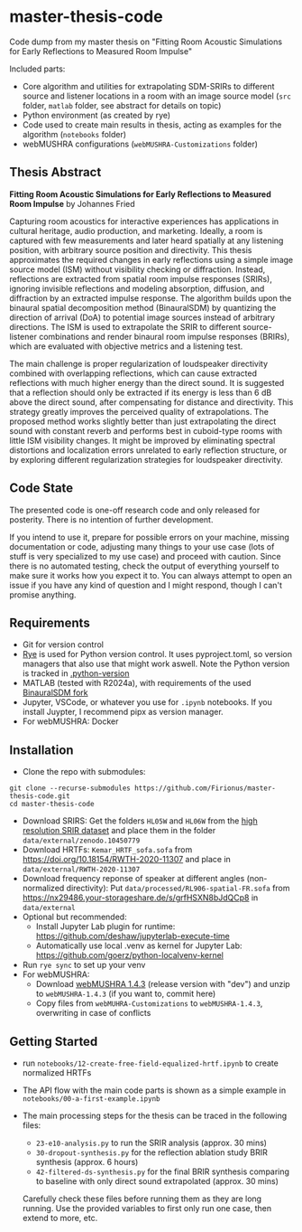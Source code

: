 # master-thesis-code
Code dump from my master thesis on "Fitting Room Acoustic Simulations for Early Reflections to Measured Room Impulse"

Included parts:
- Core algorithm and utilities for extrapolating SDM-SRIRs to different source and listener locations in a room with an image source model (`src` folder, `matlab` folder, see abstract for details on topic)
- Python environment (as created by rye)
- Code used to create main results in thesis, acting as examples for the algorithm (`notebooks` folder)
- webMUSHRA configurations (`webMUSHRA-Customizations` folder)


## Thesis Abstract

**Fitting Room Acoustic Simulations for Early Reflections to Measured Room Impulse** by Johannes Fried

Capturing room acoustics for interactive experiences has applications in cultural heritage, audio production, and marketing. Ideally, a room is captured with few measurements and later heard spatially at any listening position, with arbitrary source position and directivity. This thesis approximates the required changes in early reflections using a simple image source model (ISM) without visibility checking or diffraction. Instead, reflections are extracted from spatial room impulse responses (SRIRs), ignoring invisible reflections and modeling absorption, diffusion, and diffraction by an extracted impulse response. The algorithm builds upon the binaural spatial decomposition method (BinauralSDM) by quantizing the direction of arrival (DoA) to potential image sources instead of arbitrary directions. The ISM is used to extrapolate the SRIR to different source-listener combinations and render binaural room impulse responses (BRIRs), which are evaluated with objective metrics and a listening test.

The main challenge is proper regularization of loudspeaker directivity combined with overlapping reflections, which can cause extracted reflections with much higher energy than the direct sound. It is suggested that a reflection should only be extracted if its energy is less than 6 dB above the direct sound, after compensating for distance and directivity. This strategy greatly improves the perceived quality of extrapolations. The proposed method works slightly better than just extrapolating the direct sound with constant reverb and performs best in cuboid-type rooms with little ISM visibility changes. It might be improved by eliminating spectral distortions and localization errors unrelated to early reflection structure, or by exploring different regularization strategies for loudspeaker directivity.

## Code State

The presented code is one-off research code and only released for posterity. There is no intention of further development.

If you intend to use it, prepare for possible errors on your machine, missing documentation or code, adjusting many things to your use case (lots of stuff is very specialized to my use case) and proceed with caution. Since there is no automated testing, check the output of everything yourself to make sure it works how you expect it to. You can always attempt to open an issue if you have any kind of question and I might respond, though I can't promise anything.

## Requirements

- Git for version control
- [Rye](https://rye.astral.sh/) is used for Python version control. It uses pyproject.toml, so version managers that also use that might work aswell. Note the Python version is tracked in  [.python-version](.python-version)
- MATLAB (tested with R2024a), with requirements of the used [BinauralSDM fork](https://github.com/Firionus/BinauralSDM)
- Jupyter, VSCode, or whatever you use for `.ipynb` notebooks. If you install Juypter, I recommend pipx as version manager.
- For webMUSHRA: Docker

## Installation

- Clone the repo with submodules: 

```console
git clone --recurse-submodules https://github.com/Firionus/master-thesis-code.git
cd master-thesis-code
```

- Download SRIRS: Get the folders `HL05W` and `HL06W` from the [high resolution SRIR dataset](https://doi.org/10.5281/zenodo.10450779) and place them in the folder `data/external/zenodo.10450779`
- Download HRTFs: `Kemar_HRTF_sofa.sofa` from https://doi.org/10.18154/RWTH-2020-11307 and place in `data/external/RWTH-2020-11307`
- Download frequency reponse of speaker at different angles (non-normalized directivity): Put `data/processed/RL906-spatial-FR.sofa` from https://nx29486.your-storageshare.de/s/grfHSXN8bJdQCp8 in `data/external`
- Optional but recommended: 
  - Install Jupyter Lab plugin for runtime: https://github.com/deshaw/jupyterlab-execute-time
  - Automatically use local .venv as kernel for Jupyter Lab: https://github.com/goerz/python-localvenv-kernel
- Run `rye sync` to set up your venv
- For webMUSHRA:
  - Download [webMUSHRA 1.4.3](https://github.com/audiolabs/webMUSHRA/releases/tag/v1.4.3) (release version with "dev") and unzip to `webMUSHRA-1.4.3` (if you want to, commit here)
  - Copy files from `webMUHRA-Customizations` to `webMUSHRA-1.4.3`, overwriting in case of conflicts


## Getting Started

- run `notebooks/12-create-free-field-equalized-hrtf.ipynb` to create normalized HRTFs
- The API flow with the main code parts is shown as a simple example in `notebooks/00-a-first-example.ipynb`
- The main processing steps for the thesis can be traced in the following files:
    - `23-e10-analysis.py` to run the SRIR analysis (approx. 30 mins)
    - `30-dropout-synthesis.py` for the reflection ablation study BRIR synthesis (approx. 6 hours)
    - `42-filtered-ds-synthesis.py` for the final BRIR synthesis comparing to baseline with only direct sound extrapolated (approx. 30 mins)  
    
    Carefully check these files before running them as they are long running. Use the provided variables to first only run one case, then extend to more, etc.



